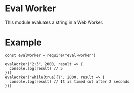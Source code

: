 # Eval Worker

This module evaluates a string in a Web Worker.

# Example

```
const evalWorker = require("eval-worker")

evalWorker("2+3", 2000, result => {
  console.log(result) // 5
}))
evalWorker("while(true){}", 2000, result => {
  console.log(result) // It is timed out after 2 seconds
}))
```
